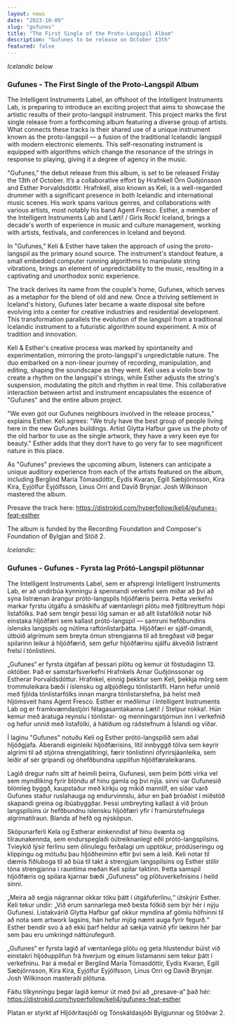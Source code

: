 ```yaml
---
layout: news
date: "2023-10-09"
slug: "gufunes"
title: "The First Single of the Proto-Langspil Album"
description: "Gufunes to be release on October 13th"
featured: false
---
```

*Icelandic below*
<script>
import CaptionedImage from "../../components/Images/CaptionedImage.svelte"
</script>

<CaptionedImage
src="news/langspil-3.jpg"
alt="An electronic string instrument being played with a bow."
caption="One of the final versions of the proto-langspils"/>

### Gufunes - The First Single of the Proto-Langspil Album

The Intelligent Instruments Label, an offshoot of the Intelligent Instruments Lab, is preparing to introduce an exciting project that aims to showcase the artistic results of their proto-langspil instrument. This project marks the first single release from a forthcoming album featuring a diverse group of artists. What connects these tracks is their shared use of a unique instrument known as the proto-langspil — a fusion of the traditional Icelandic langspil with modern electronic elements. This self-resonating instrument is equipped with algorithms which change the resonance of the strings in response to playing, giving it a degree of agency in the music.

<CaptionedImage
src="news/Gufunes_artwork_Glytta_Hafbur.jpg"
alt="An old harbor, with an iil frame, Intelligent Instruments Lab, Gufunes, Keli & EstHer."
caption="Gufunes artwork, photo by Glytta Hafbur"/>

"Gufunes," the debut release from this album, is set to be released Friday the 13th of October. It‘s a collaborative effort by Hrafnkell Örn Guðjónsson and Esther Þorvaldsdóttir. Hrafnkell, also known as Keli, is a well-regarded drummer with a significant presence in both Icelandic and international music scenes. His work spans various genres, and collaborations with various artists, most notably his band Agent Fresco. Esther, a member of the Intelligent Instruments Lab and Læti! / Girls Rock! Iceland, brings a decade's worth of experience in music and culture management, working with artists, festivals, and conferences in Iceland and beyond.

In "Gufunes," Keli & Esther have taken the approach of using the proto-langspil as the primary sound source. The instrument's standout feature, a small embedded computer running algorithms to manipulate string vibrations, brings an element of unpredictability to the music, resulting in a captivating and unorthodox sonic experience. 

The track derives its name from the couple's home, Gufunes, which serves as a metaphor for the blend of old and new. Once a thriving settlement in Iceland's history, Gufunes later became a waste disposal site before evolving into a center for creative industries and residential development. This transformation parallels the evolution of the langspil from a traditional Icelandic instrument to a futuristic algorithm sound experiment. A mix of tradition and innovation.

<CaptionedImage
src="news/keliogesther_photo_elena_sigida.jpg"
alt="Two people, misty background."
caption="Keli and Esther"/>

Keli & Esther's creative process was marked by spontaneity and experimentation, mirroring the proto-langspil's unpredictable nature. The duo embarked on a non-linear journey of recording, manipulation, and editing, shaping the soundscape as they went. Keli uses a violin bow to create a rhythm on the langspil's strings, while Esther adjusts the string's suspension, modulating the pitch and rhythm in real time. This collaborative interaction between artist and instrument encapsulates the essence of "Gufunes" and the entire album project. 

"We even got our Gufunes neighbours involved in the release process," explains Esther. Keli agrees: "We truly have the best group of people living here in the new Gufunes buildings. Artist Glytta Hafbur gave us the photo of the old harbor to use as the single artwork, they have a very keen eye for beauty." Esther adds that they don‘t have to go very far to see magnificent nature in this place.

As "Gufunes" previews the upcoming album, listeners can anticipate a unique auditory experience from each of the artists featured on the album, including Berglind María Tómasdóttir, Eydís Kvaran, Egill Sæbjörnsson, Kira Kira, Eyjólfur Eyjólfsson, Linus Orri and Davíð Brynjar. Josh Wilkinson mastered the album. 

Presave the track here: https://distrokid.com/hyperfollow/keli4/gufunes-feat-esther

The album is funded by the Recording Foundation and Composer's Foundation of Bylgjan and Stöð 2.


<CaptionedImage
src="news/langspil-small-4837.jpg"
alt="Four langspils in various states of iterations."
caption="The Proto-Langspil Evolution"/>

*Icelandic:*

### Gufunes - Gufunes - Fyrsta lag Prótó-Langspil plötunnar

The Intelligent Instruments Label, sem er afsprengi Intelligent Instruments Lab, er að undirbúa kynningu á spennandi verkefni sem miðar að því að sýna listrænan árangur prótó-langspils hljóðfæris þeirra. Þetta verkefni markar fyrstu útgáfu á smáskífu af væntanlegri plötu með fjölbreyttum hópi listafólks. Það sem tengir þessi lög saman er að allt listafólkið notar hið einstaka hljóðfæri sem kallast prótó-langspil — samruni hefðbundins íslensks langspils og nútíma raftónlistarþátta. Hljóðfæri er sjálf-ómandi, útbúið algrímum sem breyta ómun strengjanna til að bregðast við þegar spilarinn leikur á hljóðfærið, sem gefur hljóðfærinu sjálfu ákveðið listrænt frelsi í tónlistinni.

„Gufunes“ er fyrsta útgáfan af þessari plötu og kemur út föstudaginn 13. október. Það er samstarfsverkefni Hrafnkels Arnar Guðjónssonar og Estherar Þorvaldsdóttur. Hrafnkel, einnig þekktur sem Keli, þekkja mörg sem trommuleikara bæði í íslensku og alþjóðlegu tónlistarlífi. Hann hefur unnið með fjölda tónlistarfólks innan margra tónlistarstefna, þá helst með hljómsveit hans Agent Fresco. Esther er meðlimur í Intelligent Instruments Lab og er framkvæmdastjóri félagasamtakanna Læti! / Stelpur rokka!. Hún kemur með áratuga reynslu í tónlistar- og menningarstjórnun inn í verkefnið og hefur unnið með listafólki, á hátíðum og ráðstefnum á Íslandi og víðar.

Í laginu "Gufunes" notuðu Keli og Esther prótó-langspilið sem aðal hljóðgjafa. Áberandi eiginleiki hljóðfærisins, lítil innbyggð tölva sem keyrir algrími til að stjórna strengjatitringi, færir tónlistinni ófyrirsjáanleika, sem leiðir af sér grípandi og óhefðbundna upplifun hljóðfæraleikarans.

Lagið dregur nafn sitt af heimili þeirra, Gufunesi, sem þeim þótti virka vel sem myndlíking fyrir blöndu af hinu gamla og því nýja. sinni var Gufunesið blómleg byggð, kaupstaður með kirkju og mikið mannlíf, en síðar varð Gufunes staður ruslahauga og endurvinnslu, áður en það þróaðist í miðstöð skapandi greina og íbúabyggðar. Þessi umbreyting kallast á við þróun langspilsins úr hefðbundnu íslensku hljóðfæri yfir í framúrstefnulega algrímatilraun. Blanda af hefð og nýsköpun.

Sköpunarferli Kela og Estherar einkenndist af hinu óvænta og tilraunakennda, sem endurspeglaði óútreiknanlegt eðli prótó-langspilsins. Tvíeykið lýsir ferlinu sem ólínulegu ferðalagi um upptökur, pródúseringu og klippingu og mótuðu þau hljóðheiminn eftir því sem á leið. Keli notar til dæmis fiðluboga til að búa til takt á strengjum langspilsins og Esther stillir tóna strengjanna í rauntíma meðan Keli spilar taktinn. Þetta samspil hljóðfæris og spilara kjarnar bæði „Gufuness“ og plötuverkefnisins í heild sinni. 

„Meira að segja nágrannar okkar tóku þátt í útgáfuferlinu,“ útskýrir Esther. Keli tekur undir: „Við erum sannarlega með besta fólkið sem býr hér í nýju Gufunesi. Listakvárið Glytta Hafbur gaf okkur myndina af gömlu höfninni til að nota sem artwork lagsins, hán hefur mjög næmt auga fyrir fegurð.“ Esther bendir svo á að ekki þarf heldur að sækja vatnið yfir lækinn hér þar sem þau eru umkringd náttúrufegurð.

„Gufunes“ er fyrsta lagið af væntanlega plötu og geta hlustendur búist við einstakri hljóðupplifun frá hverjum og einum listamanni sem tekur þátt í verkefninu. Þar á meðal er Berglind María Tómasdóttir, Eydís Kvaran, Egill Sæbjörnsson, Kira Kira, Eyjólfur Eyjólfsson, Linus Orri og Davíð Brynjar. Josh Wilkinson masteraði plötuna.

Fáðu tilkynningu þegar lagið kemur út með því að „presave-a“ það hér: https://distrokid.com/hyperfollow/keli4/gufunes-feat-esther

Platan er styrkt af Hljóðritasjóði og Tónskáldasjóði Bylgjunnar og Stöðvar 2.
